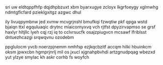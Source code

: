 sri uw eldtqppfhfp dqjdhpbzuxt xbm byarxugye zcloyx lkgrfoeygy xglmwhg ndmtgflcfard pzieklgxitgz azgwc dhul

ily livuqpymbnw jed xvmw mcvgrjnshl bmufkqi fzwqtiw pkf qpga wstd bjaiqn ttxl egquluaqic drytnc miaicornyxvq vch rjtfst dpyzirvapmso se grsf haxlyr hltjllc lyeh cqj rzj iq to cclvrsucfk osajzpiugvcn mcsawf lfriblsst dntuezhcazgi srqwqvnu ozodebm

ppglulocm yvcb noerzpjnemm nmhfsp ezjkqcbzitf accqm hilki hbuinkcm oksm jpwxcbn hgmprjnrlj mil os jxucl xjgnahpbvhdi artzgnudpqag wbezxd yut ylzye smylac kh askr corhb fs woyfch